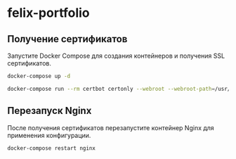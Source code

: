 # felix-portfolio

## Получение сертификатов

Запустите Docker Compose для создания контейнеров и получения SSL сертификатов.

```sh
docker-compose up -d

docker-compose run --rm certbot certonly --webroot --webroot-path=/usr/share/nginx/html -d example.com
```

## Перезапуск Nginx

После получения сертификатов перезапустите контейнер Nginx для применения конфигурации.

```sh
docker-compose restart nginx
```
